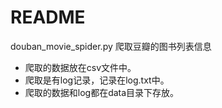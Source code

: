 # README

douban_movie_spider.py  爬取豆瓣的图书列表信息

* 爬取的数据放在csv文件中。
* 爬取是有log记录，记录在log.txt中。
* 爬取的数据和log都在data目录下存放。